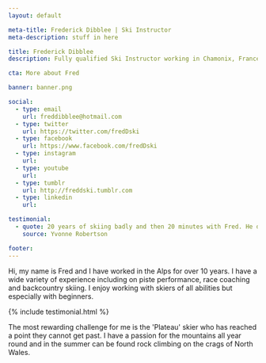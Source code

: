 ```yaml
---
layout: default

meta-title: Frederick Dibblee | Ski Instructor
meta-description: stuff in here

title: Frederick Dibblee
description: Fully qualified Ski Instructor working in Chamonix, France

cta: More about Fred

banner: banner.png

social:
  - type: email
    url: freddibblee@hotmail.com
  - type: twitter
    url: https://twitter.com/fredDski
  - type: facebook
    url: https://www.facebook.com/fredDski
  - type: instagram
    url:
  - type: youtube
    url:
  - type: tumblr
    url: http://freddski.tumblr.com
  - type: linkedin
    url:

testimonial:
  - quote: 20 years of skiing badly and then 20 minutes with Fred. He deconstructed my skiing and gave me the key to perfect performance. Now I just need lots of perfect practice!
    source: Yvonne Robertson

footer:
---
```


Hi, my name is Fred and I have worked in the Alps for over 10 years. I have a wide variety of experience including on piste performance, race coaching and backcountry skiing. I enjoy working with skiers of all abilities but especially with beginners.

{% include testimonial.html %}

The most rewarding challenge for me is the 'Plateau' skier who has reached a point they cannot get past. I have a passion for the mountains all year round and in the summer can be found rock climbing on the crags of North Wales.
